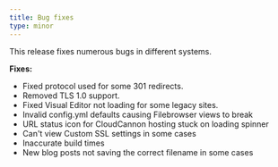 ```yaml
---
title: Bug fixes
type: minor
---
```


This release fixes numerous bugs in different systems.

**Fixes:**

* Fixed protocol used for some 301 redirects.
* Removed TLS 1.0 support.
* Fixed Visual Editor not loading for some legacy sites.
* Invalid config.yml defaults causing Filebrowser views to break
* URL status icon for CloudCannon hosting stuck on loading spinner
* Can't view Custom SSL settings in some cases
* Inaccurate build times
* New blog posts not saving the correct filename in some cases